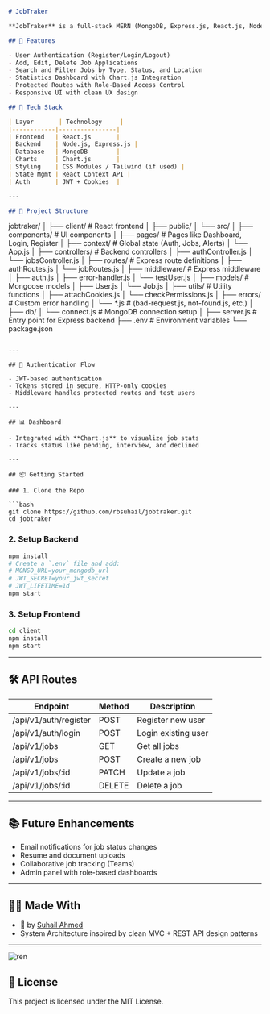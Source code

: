
```markdown
# JobTraker

**JobTraker** is a full-stack MERN (MongoDB, Express.js, React.js, Node.js) application that allows users to manage their job applications efficiently. It includes authentication, job CRUD operations, job status tracking, filtering, and visual analytics via interactive dashboards.

## 🚀 Features

- User Authentication (Register/Login/Logout)
- Add, Edit, Delete Job Applications
- Search and Filter Jobs by Type, Status, and Location
- Statistics Dashboard with Chart.js Integration
- Protected Routes with Role-Based Access Control
- Responsive UI with clean UX design

## 🧱 Tech Stack

| Layer       | Technology     |
|------------|----------------|
| Frontend   | React.js       |
| Backend    | Node.js, Express.js |
| Database   | MongoDB        |
| Charts     | Chart.js       |
| Styling    | CSS Modules / Tailwind (if used) |
| State Mgmt | React Context API |
| Auth       | JWT + Cookies  |

---

## 📁 Project Structure

```
jobtraker/
│
├── client/                     # React frontend
│   ├── public/
│   └── src/
│       ├── components/         # UI components
│       ├── pages/              # Pages like Dashboard, Login, Register
│       ├── context/            # Global state (Auth, Jobs, Alerts)
│       └── App.js
│
├── controllers/               # Backend controllers
│   ├── authController.js
│   └── jobsController.js
│
├── routes/                    # Express route definitions
│   ├── authRoutes.js
│   └── jobRoutes.js
│
├── middleware/                # Express middleware
│   ├── auth.js
│   ├── error-handler.js
│   └── testUser.js
│
├── models/                    # Mongoose models
│   ├── User.js
│   └── Job.js
│
├── utils/                     # Utility functions
│   ├── attachCookies.js
│   └── checkPermissions.js
│
├── errors/                    # Custom error handling
│   └── *.js                   # (bad-request.js, not-found.js, etc.)
│
├── db/
│   └── connect.js             # MongoDB connection setup
│
├── server.js                  # Entry point for Express backend
├── .env                       # Environment variables
└── package.json
```

---

## 🔐 Authentication Flow

- JWT-based authentication
- Tokens stored in secure, HTTP-only cookies
- Middleware handles protected routes and test users

---

## 📊 Dashboard

- Integrated with **Chart.js** to visualize job stats
- Tracks status like pending, interview, and declined

---

## 📦 Getting Started

### 1. Clone the Repo

```bash
git clone https://github.com/rbsuhail/jobtraker.git
cd jobtraker
```

### 2. Setup Backend

```bash
npm install
# Create a `.env` file and add:
# MONGO_URL=your_mongodb_url
# JWT_SECRET=your_jwt_secret
# JWT_LIFETIME=1d
npm start
```

### 3. Setup Frontend

```bash
cd client
npm install
npm start
```

---

## 🛠️ API Routes

| Endpoint              | Method | Description               |
|-----------------------|--------|---------------------------|
| /api/v1/auth/register | POST   | Register new user         |
| /api/v1/auth/login    | POST   | Login existing user       |
| /api/v1/jobs          | GET    | Get all jobs              |
| /api/v1/jobs          | POST   | Create a new job          |
| /api/v1/jobs/:id      | PATCH  | Update a job              |
| /api/v1/jobs/:id      | DELETE | Delete a job              |

---

## 📚 Future Enhancements

- Email notifications for job status changes
- Resume and document uploads
- Collaborative job tracking (Teams)
- Admin panel with role-based dashboards

---

## 👨‍💻 Made With

- 💙 by [Suhail Ahmed](https://github.com/rbsuhail)
- System Architecture inspired by clean MVC + REST API design patterns

---
![ren](https://github.com/user-attachments/assets/31694ed1-86d6-49f9-ad38-54d346b5139d)


## 📜 License

This project is licensed under the MIT License.
```

